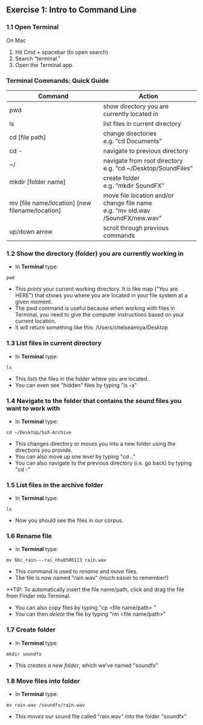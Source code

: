 ## Exercise 1: Intro to Command Line

### 1.1 Open Terminal

On Mac
1) Hit Cmd + spacebar (to open search)
2) Search “terminal.”
3) Open the Terminal app.


### Terminal Commands: Quick Guide
| Command      | Action |
| ----------- | ----------- |
| pwd    | show directory you are currently located in   |
| ls   | list files in current directory  |
| cd [file path]   | change directories <br/> e.g. “cd Documents”   |
| cd -   | navigate to previous directory |
| ~/   | navigate from root directory  <br/> e.g. “cd ~/Desktop/SoundFiles”  |
| mkdir [folder name]   | create folder  <br/> e.g. “mkdir SoundFX”  |
| mv [file name/location] [new filename/location]   | move file location and/or change file name <br/> e.g. “mv old.wav /SoundFX/new.wav” |
| up/down arrow   | scroll through previous commands |
  



### 1.2 Show the directory (folder) you are currently working in
- In <b>Terminal</b> type:
~~~shell
pwd
~~~

- This <i>prints</i> your current working directory. It is like map ("You are HERE") that shows you where you are located in your file system at a given moment.
- The pwd command is useful because when working with files in Terminal, you need to give the computer instructions based on your current location.
- It will return something like this: /Users/chelseamiya/Desktop


### 1.3 List files in current directory
- In <b>Terminal</b> type:
~~~shell
ls
~~~
- This <i>lists</i> the files in the folder where you are located.
- You can even see "hidden" files by typing "ls -a"

### 1.4 Navigate to the folder that contains the sound files you want to work with
- In <b>Terminal</b> type:
~~~shell
cd ~/Desktop/SoX-Archive
~~~
- This changes directory or <i>moves</i> you into a new folder using the directions you provide.
- You can also move up one level by typing "cd .."
- You can also navigate to the previous directory (i.e. go back) by typing "cd -"

### 1.5 List files in the archive folder
- In <b>Terminal</b> type:
~~~shell
ls
~~~
- Now you should see the files in our corpus.

### 1.6 Rename file
- In <b>Terminal</b> type:
~~~shell
mv bbc_rain---rai_nhu0506113 rain.wav
~~~
- This command is used to <i>rename</i> and <i>move</i> files.
- The file is now named "rain.wav" (much easier to remember!)

**TIP: To automatically insert the file name/path, click and drag the file from Finder into Terminal.

- You can also <i>copy</i> files by typing "cp <file name/path> <new path>"
- You can then <i>delete</i> the file by typing "rm <file name/path>"

  
### 1.7 Create folder
- In <b>Terminal</b> type:
~~~shell
mkdir soundfx
~~~
- This <i>creates a new folder</i>, which we've named "soundfx"
  
### 1.8 Move files into folder
- In <b>Terminal</b> type:
~~~shell
mv rain.wav /soundfx/rain.wav
~~~
- This <i>moves</i> our sound file called "rain.wav" into the folder "soundfx"
